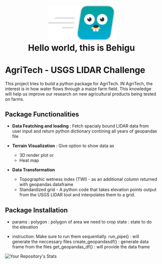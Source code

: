 <h1 align="center">
  <img src="https://github.com/behigu/Satellite_Data_Analysis/blob/main/pictures/user_cartoon.png" width="224px"/><br/>
  Hello world, this is <strong> Behigu </strong>
</h1>


# AgriTech - USGS LIDAR Challenge
This project tries to build a python package for AgriTech. IN AgriTech, the interest is in how water flows through a maize farm field. This knowledge will help us improve our research on new agricultural products being tested on farms.

## Package Functionalities
- **Data Featching and loading** : Fetch spacialy bound LIDAR data from user input and return python dictionary contining all years of geopandas file 

- **Terrain Visualization** : Give option to show data as
  - 3D render plot or
  - Heat map

- **Data Transformation**
  - Topographic wetness index (TWI) - as an additional column returned with geopandas dataframe
  - Standardized grid - A python code that takes elevation points output from the USGS LIDAR tool and interpolates them to a grid.

## Package Installation

   - params : 
        polygon : polygon of area we need to crop
        state : state to do the elevation

   - instruction:
        Make sure to run them sequentially.
        run_pipe() : will generate the neccessary files
        create_geopandasdf() : generate data frame from the files
        get_geopandas_df() : will provide the data frame


![Your Repository's Stats](https://github-readme-stats.vercel.app/api?username=behigu&show_icons=true)
  

